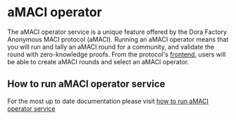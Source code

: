 # aMACI operator

The aMACI operator service is a unique feature offered by the Dora Factory Anonymous MACI protocol (aMACI). Running an aMACI operator means that you will run and tally an aMACI round for a community, and validate the round with zero-knowledge proofs.
From the protocol's [frontend](https://vota.dorafactory.org/), users will be able to create aMACI rounds and select an aMACI operator.


## How to run aMACI operator service
For the most up to date documentation please visit [how to run aMACI operator service](https://docs.dorafactory.org/docs/vota-devops/amaci)
